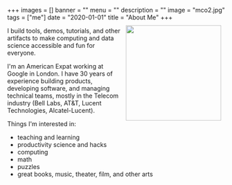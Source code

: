 +++
images = []
banner = ""
menu = ""
description = ""
image = "mco2.jpg"
tags = ["me"]
date = "2020-01-01"
title = "About Me"
+++
<img height="220px" style="margin:10px" src="/img/mco2.jpg" align="right">

I build tools, demos, tutorials, and other artifacts to make
computing and data science accessible and fun for everyone.

I'm an American Expat working at Google in London. I have 30
years of experience building products, developing software,
and managing technical teams, mostly in the Telecom industry
(Bell Labs, AT&T, Lucent Technologies, Alcatel-Lucent).

Things I'm interested in:

* teaching and learning
* productivity science and hacks
* computing
* math
* puzzles
* great books, music, theater, film, and other arts

